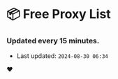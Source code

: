 # :package: Free Proxy List
### Updated every 15 minutes.

- Last updated: `2024-08-30 06:34`

:heart:
